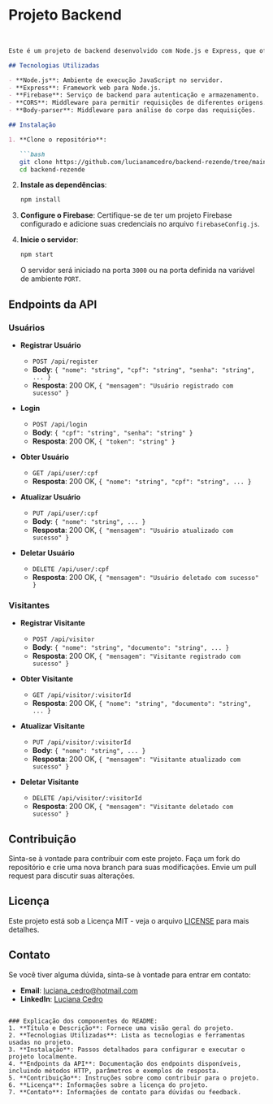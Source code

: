 # Projeto Backend

```markdown


Este é um projeto de backend desenvolvido com Node.js e Express, que oferece uma API RESTful para gerenciar usuários e visitantes em um sistema. O projeto utiliza o Firebase para funcionalidades de autenticação e armazenamento de dados.

## Tecnologias Utilizadas

- **Node.js**: Ambiente de execução JavaScript no servidor.
- **Express**: Framework web para Node.js.
- **Firebase**: Serviço de backend para autenticação e armazenamento.
- **CORS**: Middleware para permitir requisições de diferentes origens.
- **Body-parser**: Middleware para análise do corpo das requisições.

## Instalação

1. **Clone o repositório**:

   ```bash
   git clone https://github.com/lucianamcedro/backend-rezende/tree/main
   cd backend-rezende
   ```

2. **Instale as dependências**:

   ```bash
   npm install
   ```

3. **Configure o Firebase**: Certifique-se de ter um projeto Firebase configurado e adicione suas credenciais no arquivo `firebaseConfig.js`.

4. **Inicie o servidor**:

   ```bash
   npm start
   ```

   O servidor será iniciado na porta `3000` ou na porta definida na variável de ambiente `PORT`.

## Endpoints da API

### Usuários

- **Registrar Usuário**
  - `POST /api/register`
  - **Body**: `{ "nome": "string", "cpf": "string", "senha": "string", ... }`
  - **Resposta**: 200 OK, `{ "mensagem": "Usuário registrado com sucesso" }`

- **Login**
  - `POST /api/login`
  - **Body**: `{ "cpf": "string", "senha": "string" }`
  - **Resposta**: 200 OK, `{ "token": "string" }`

- **Obter Usuário**
  - `GET /api/user/:cpf`
  - **Resposta**: 200 OK, `{ "nome": "string", "cpf": "string", ... }`

- **Atualizar Usuário**
  - `PUT /api/user/:cpf`
  - **Body**: `{ "nome": "string", ... }`
  - **Resposta**: 200 OK, `{ "mensagem": "Usuário atualizado com sucesso" }`

- **Deletar Usuário**
  - `DELETE /api/user/:cpf`
  - **Resposta**: 200 OK, `{ "mensagem": "Usuário deletado com sucesso" }`

### Visitantes

- **Registrar Visitante**
  - `POST /api/visitor`
  - **Body**: `{ "nome": "string", "documento": "string", ... }`
  - **Resposta**: 200 OK, `{ "mensagem": "Visitante registrado com sucesso" }`

- **Obter Visitante**
  - `GET /api/visitor/:visitorId`
  - **Resposta**: 200 OK, `{ "nome": "string", "documento": "string", ... }`

- **Atualizar Visitante**
  - `PUT /api/visitor/:visitorId`
  - **Body**: `{ "nome": "string", ... }`
  - **Resposta**: 200 OK, `{ "mensagem": "Visitante atualizado com sucesso" }`

- **Deletar Visitante**
  - `DELETE /api/visitor/:visitorId`
  - **Resposta**: 200 OK, `{ "mensagem": "Visitante deletado com sucesso" }`

## Contribuição

Sinta-se à vontade para contribuir com este projeto. Faça um fork do repositório e crie uma nova branch para suas modificações. Envie um pull request para discutir suas alterações.

## Licença

Este projeto está sob a Licença MIT - veja o arquivo [LICENSE](LICENSE) para mais detalhes.

## Contato

Se você tiver alguma dúvida, sinta-se à vontade para entrar em contato:

- **Email**: luciana_cedro@hotmail.com
- **LinkedIn**: [Luciana Cedro]([https://www.linkedin.com/in/seulinkedin](https://www.linkedin.com/in/lucianamcedro/))
```

### Explicação dos componentes do README:
1. **Título e Descrição**: Fornece uma visão geral do projeto.
2. **Tecnologias Utilizadas**: Lista as tecnologias e ferramentas usadas no projeto.
3. **Instalação**: Passos detalhados para configurar e executar o projeto localmente.
4. **Endpoints da API**: Documentação dos endpoints disponíveis, incluindo métodos HTTP, parâmetros e exemplos de resposta.
5. **Contribuição**: Instruções sobre como contribuir para o projeto.
6. **Licença**: Informações sobre a licença do projeto.
7. **Contato**: Informações de contato para dúvidas ou feedback.
